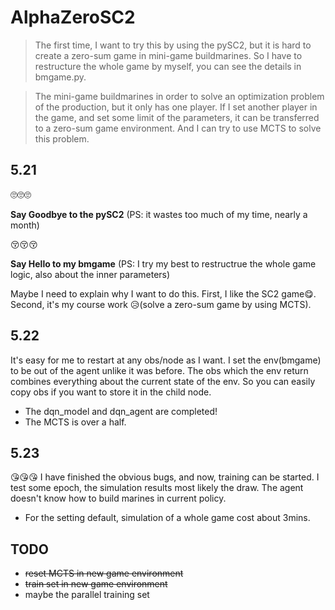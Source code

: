 # AlphaZeroSC2

>The first time, I want to try this by using the pySC2, but it is hard to create a zero-sum game in mini-game buildmarines. So I have to restructure the whole game by myself, you can see the details in bmgame.py.

>The mini-game buildmarines in order to solve an optimization problem of the production, but it only has one player. If I set another player in the game, and set some limit of the parameters, it can be transferred to a zero-sum game environment. And I can try to use MCTS to solve this problem.

## 5.21

🙄🙄🙄

**Say Goodbye to the pySC2** (PS: it wastes too much of my time, nearly a month)

😚😚😚

**Say Hello to my bmgame** (PS: I try my best to restructrue the whole game logic, also about the inner parameters)

Maybe I need to explain why I want to do this. First, I like the SC2 game😋. Second, it's my course work 😥(solve a zero-sum game by using MCTS).

## 5.22

It's easy for me to restart at any obs/node as I want. I set the env(bmgame) to be out of the agent unlike it was before. The obs which the env return combines everything about the current state of the env. So you can easily copy obs if you want to store it in the child node.

* The dqn_model and dqn_agent are completed!
* The MCTS is over a half.

## 5.23

😘😘😘
I have finished the obvious bugs, and now, training can be started.
I test some epoch, the simulation results most likely the draw. The agent doesn't know how to build marines in current policy. 

* For the setting default, simulation of a whole game cost about 3mins.

## TODO
* ~~reset MCTS in new game environment~~
* ~~train set in new game environment~~
* maybe the parallel training set